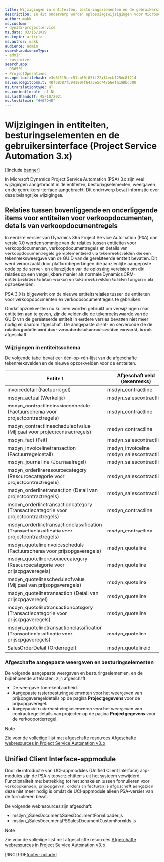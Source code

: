```yaml
---
title: Wijzigingen in entiteiten, besturingselementen en de gebruikersinterface (Project Service Automation 3.x)
description: In dit onderwerp worden oplossingswijzigingen voor Microsoft Dynamics Project Service Automation 3.x beschreven.
author: makk
ms.custom:
- dyn365-projectservice
ms.date: 03/15/2019
ms.topic: article
ms.author: makk
audience: admin
search.audienceType:
- admin
- customizer
search.app:
- D365PS
- ProjectOperations
ms.openlocfilehash: e3d6f515cec51cb30f83ff22a14ecb125dc81214
ms.sourcegitcommit: 40f68387f594180af64a5e5c748b6efa188bd300
ms.translationtype: HT
ms.contentlocale: nl-NL
ms.lasthandoff: 05/10/2021
ms.locfileid: "6007945"
---
```

# <a name="entity-control-and-user-interface-changes-project-service-automation-3x"></a>Wijzigingen in entiteiten, besturingselementen en de gebruikersinterface (Project Service Automation 3.x)

[!include [banner](../../includes/psa-now-project-operations.md)]


In Microsoft Dynamics Project Service Automation (PSA) 3.x zijn veel wijzigingen aangebracht in de entiteiten, besturingselementen, weergaven en de gebruikersinterface aangebracht. Dit onderwerp bevat informatie over deze belangrijke wijzigingen.

## <a name="parent-child-relationships-for-sales-document-sales-document-line-sales-document-line-detail-entities"></a>Relaties tussen bovenliggende en onderliggende items voor entiteiten voor verkoopdocumenten, details van verkoopdocumentregels
In eerdere versies van Dynamics 365 Project Service Automation (PSA) dan versie 3.0 werden sommige van de relaties tussen entiteiten voor verkoopdocumenten, verkoopdocumentregels en details van verkoopdocumentregels geïmplementeerd via tekenreeksvelden die een tekenreeksweergave van de GUID van de gerelateerde entiteit bevatten. Dit werd veroorzaakt door platformbeperkingen die aanzienlijke aangepaste code op de server- en clientzijden van de oplossing vereisten om die relaties op een vergelijkbare manier als normale Dynamics CRM-entiteitsrelaties te laten werken en tekenreeksvelden te laten fungeren als opzoekvelden.

PSA 3.0 is bijgewerkt om de nieuwe entiteitsrelaties tussen de entiteiten voor verkoopdocumenten en verkoopdocumentregels te gebruiken.

Omdat opzoekvelden nu kunnen worden gebruikt om verwijzingen naar entiteiten aan te geven, zijn de velden die de tekenreekswaarde van de GUID van de gerelateerde entiteit in eerdere versies bevatten niet meer nodig en daarom afgeschaft. De aangepaste client- en servercode die de relaties gedefinieerd door verouderde tekenreeksvelden verwerkt, is ook afgeschaft.

### <a name="entity-schema-changes"></a>Wijzigingen in entiteitsschema
De volgende tabel bevat een één-op-één-lijst van de afgeschafte tekenreeksvelden en de nieuwe opzoekvelden voor de entiteiten. 

 Entiteit |   Afgeschaft veld (tekenreeks) | Nieuw veld (opzoeken)
--- | --- | ---
invoicedetail (Factuurregel) |  msdyn_contractline |    msdyn_contractlineid
msdyn_actual (Werkelijk) | msdyn_salescontractline |   msdyn_salescontractlineid
msdyn_contractlineinvoiceschedule (Factuurschema voor projectcontractregels) |    msdyn_contractline |    msdyn_contractlineid
msdyn_contractlinescheduleofvalue (Mijlpaal voor projectcontractregels) |   msdyn_contractline |    msdyn_contractlineid
msdyn_fact (Feit) | msdyn_salescontractline |   msdyn_salescontractlineid
msdyn_invoicelinetransaction (Factuurregeldetail) | msdyn_invoiceline <br> msdyn_salescontractline | msdyn_invoicelineid <br> msdyn_salescontractlineid
msdyn_journalline (Journaalregel) |  msdyn_salescontractline |   msdyn_salescontractlineid
msdyn_orderlineresourcecategory (Resourcecategorie voor projectcontractregels) | msdyn_salescontractline |   msdyn_contractlineid
msdyn_orderlinetransaction (Detail van projectcontractregels) | msdyn_salescontractline |   msdyn_salescontractlineid
msdyn_orderlinetransactioncategory (Transactiecategorie voor projectcontractregels) |   msdyn_contractline |    msdyn_contractlineid
msdyn_orderlinetransactionclassification (Transactieclassificatie voor projectcontractregels) |   msdyn_contractline |    msdyn_contractlineid
msdyn_quotelineinvoiceschedule (Factuurschema voor prijsopgaveregels) |  msdyn_quoteline |   msdyn_quotelineid
msdyn_quotelineresourcecategory (Resourcecategorie voor prijsopgaveregels) |    msdyn_quoteline |   msdyn_quotelineid
msdyn_quotelinescheduleofvalue (Mijlpaal van prijsopgaveregels) | msdyn_quoteline |   msdyn_quotelineid
msdyn_quotelinetransaction (Detail van prijsopgaveregel) |    msdyn_quoteline |   msdyn_quotelineid
msdyn_quotelinetransactioncategory (Transactiecategorie voor prijsopgaveregels) |  msdyn_quoteline |   msdyn_quotelineid
msdyn_quotelinetransactionclassification (Transactieclassificatie voor prijsopgaveregels) |  msdyn_quoteline |   msdyn_quotelineid
SalesOrderDetail (Orderregel) | msdyn_quotelineid | msdyn_quoteline 

### <a name="deprecated-custom-views-and-controls"></a>Afgeschafte aangepaste weergaven en besturingselementen
De volgende aangepaste weergaven en besturingselementen, en de bijbehorende artefacten, zijn afgeschaft.

- De weergave Toerekenbaarheid.
- Aangepaste rasterbesturingselementen voor het weergeven van prijsopgaveregeldetails op de pagina **Projectgegevens** voor de prijsopgaveregel.
- Aangepaste rasterbesturingselementen voor het weergeven van contractregeldetails van projecten op de pagina **Projectgegevens** voor de verkooporderregel.

> [!NOTE]
> Zie voor de volledige lijst met afgeschafte resources [Afgeschafte webresources in Project Service Automation v3. x](../developer-guides/web-resources-deprecated-v3.x.md)

## <a name="unified-client-interface-app-module"></a>Unified Client Interface-appmodule
Door de introductie van UCI-appmodules (Unified Client Interface) app-modules zijn de PSA-siteoverzichtitems uit het systeem verwijderd.  
Functionaliteit met betrekking tot het schakelen tussen formulieren voor verkoopkansen, prijsopgaven, orders en facturen is afgeschaft aangezien deze niet meer nodig is omdat de UCI-appmodule alleen PSA-versies van de formulieren bevat.  

De volgende webresources zijn afgeschaft:

- msdyn_\SalesDocument\SalesDocumentFormLoader.js
- msdyn_\SalesDocument\PSSalesDocumentCustomFormIds.js

> [!NOTE]
> Zie voor de volledige lijst met afgeschafte resources [Afgeschafte webresources in Project Service Automation v3. x](../developer-guides/web-resources-deprecated-v3.x.md).




[!INCLUDE[footer-include](../../includes/footer-banner.md)]